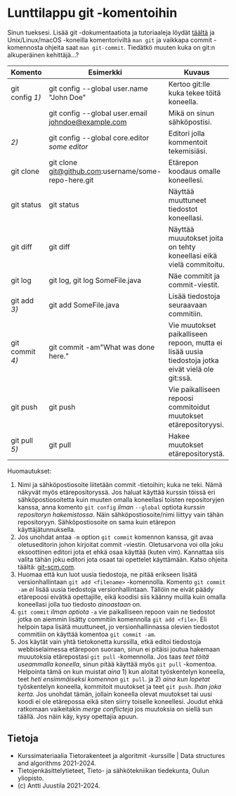 # Lunttilappu git -komentoihin

Sinun tueksesi. Lisää git -dokumentaatiota ja tutoriaaleja löydät [täältä](https://git-scm.com/doc) ja Unix/Linux/macOS -koneilla komentoriviltä `man git` ja vaikkapa commit -komennosta ohjeita saat `man git-commit`. Tiedätkö muuten kuka on git:n alkuperäinen kehittäjä...?

| Komento            | Esimerkki                                                | Kuvaus                                     |
|--------------------|----------------------------------------------------------|--------------------------------------------|
| git config *1)*    | git config --global user.name "John Doe"                 | Kertoo git:lle kuka tekee töitä koneella.  |
|                    | git config --global user.email johndoe@example.com       | Mikä on sinun sähköpostisi.                |
|            *2)*    | git config --global core.editor *some editor*            | Editori jolla kommentoit tekemisiäsi.      |
| git clone          | git clone git@github.com:username/some-repo-here.git     | Etärepon koodaus omalle koneellesi.        |
| git status         | git status                                               | Näyttää muuttuneet tiedostot koneellasi.           |
| git diff           | git diff                                                 | Näyttää muuutokset joita on tehty koneellasi eikä vielä commitoitu.       |
| git log            | git log, git log SomeFile.java                           | Näe commitit ja commit-viestit.            |
| git add *3)*       | git add SomeFile.java                                    | Lisää tiedostoja seuraavaan commitiin.     |
| git commit *4)*    | git commit -am"What was done here."                      | Vie muutokset paikalliseen repoon, mutta ei lisää uusia tiedostoja jotka eivät vielä ole git:ssä.         |
| git push           | git push                                                 | Vie paikalliseen repoosi commitoidut muutokset etärepositoryysi.            |
| git pull *5)*      | git pull                                                 | Hakee muutokset etärepositorystä.          |

Huomautukset:

1. Nimi ja sähköpostiosoite liitetään commit -tietoihin; kuka ne teki. Nämä näkyvät myös etärepositoryssä. Jos haluat käyttää kurssin töissä eri sähköpostiosoitetta kuin muuten omalla koneellasi toisten repositoryjen kanssa, anna komento  `git config` *ilman* `--global` optiota *kurssin repositoryn hakemistossa*. Näin sähköpostiosoite/nimi liittyy vain tähän repositoryyn. Sähköpostiosoite on sama kuin etärepon käyttäjätunnuksella.
2. Jos unohdat antaa `-m` option `git commit` komennon kanssa, git avaa oletuseditorin johon kirjoitat commit -viestin. Oletusarvona voi olla joku eksoottinen editori jota et ehkä osaa käyttää (kuten vim). Kannattaa siis valita tähän joku editori jota osaat tai opettelet käyttämään. Katso ohjeita täältä: [git-scm.com](https://git-scm.com/book/en/v2/Getting-Started-First-Time-Git-Setup).
3. Huomaa että kun luot uusia tiedostoja, ne pitää erikseen lisätä versionhallintaan `git add <filename>` -komennolla. Komento `git commit -am` *ei* lisää uusia tiedostoja versionhallintaan. Tällöin ne eivät päädy etärepoosi eivätkä opettajille, eikä koodisi siis käänny muilla kuin omalla koneellasi jolla tuo tiedosto *ainoastaan* on.
4. `git commit` *ilman optiota* `-a` vie paikalliseen repoon vain ne tiedostot jotka on aiemmin lisätty commitiin komennolla `git add <file>`. Eli helpoin tapa lisätä muuttuneet, jo versionhallinnassa olevien tiedostot commitiin on käyttää komentoa `git commit -am`. 
5. Jos käytät vain yhtä tietokonetta kurssilla, etkä editoi tiedostoja webbiselaimessa etärepoon suoraan, sinun ei pitäisi joutua hakemaan muuutoksia etärepostasi `git pull` -komennolla. Jos taas *teet töitä useammalla koneella*, sinun pitää käyttää myös `git pull` -komentoa. Helpointa tämä on kun muistat *aina* 1) kun aloitat työskentelyn koneella, teet *heti ensimmäiseksi komennon* `git pull`. ja 2) *aina kun lopetat* työskentelyn koneella, kommitoit muutokset ja teet `git push`. *Ihan joka kerta*. Jos unohdat tämän, jollain koneella olevat muutokset tai uusi koodi ei ole etärepossa eikä siten siirry toiselle koneellesi. Joudut ehkä ratkomaan vaikeitakin *merge conflicteja* jos muutoksia on siellä sun täällä. Jos näin käy, kysy opettajia apuun.

## Tietoja

* Kurssimateriaalia Tietorakenteet ja algoritmit -kurssille | Data structures and algorithms 2021-2024.
* Tietojenkäsittelytieteet, Tieto- ja sähkötekniikan tiedekunta, Oulun yliopisto.
* (c) Antti Juustila 2021-2024.